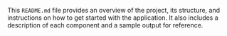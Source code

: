 
This `README.md` file provides an overview of the project, its structure, and instructions on how to get started with the application. It also includes a description of each component and a sample output for reference.
